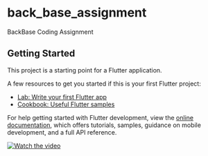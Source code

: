 # back_base_assignment

BackBase Coding Assignment

## Getting Started

This project is a starting point for a Flutter application.

A few resources to get you started if this is your first Flutter project:

- [Lab: Write your first Flutter app](https://docs.flutter.dev/get-started/codelab)
- [Cookbook: Useful Flutter samples](https://docs.flutter.dev/cookbook)

For help getting started with Flutter development, view the
[online documentation](https://docs.flutter.dev/), which offers tutorials,
samples, guidance on mobile development, and a full API reference.

[![Watch the video](https://raw.githubusercontent.com/virendall/back_base_book_assignment/main/assets/thumbnail.jpg)](https://github.com/virendall/back_base_book_assignment/blob/main/video.mp4)
